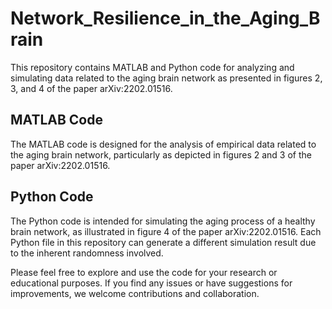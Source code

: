# Network_Resilience_in_the_Aging_Brain

This repository contains MATLAB and Python code for analyzing and simulating data related to the aging brain network as presented in figures 2, 3, and 4 of the paper arXiv:2202.01516.

## MATLAB Code

The MATLAB code is designed for the analysis of empirical data related to the aging brain network, particularly as depicted in figures 2 and 3 of the paper arXiv:2202.01516.

## Python Code

The Python code is intended for simulating the aging process of a healthy brain network, as illustrated in figure 4 of the paper arXiv:2202.01516. Each Python file in this repository can generate a different simulation result due to the inherent randomness involved.

Please feel free to explore and use the code for your research or educational purposes. If you find any issues or have suggestions for improvements, we welcome contributions and collaboration.
